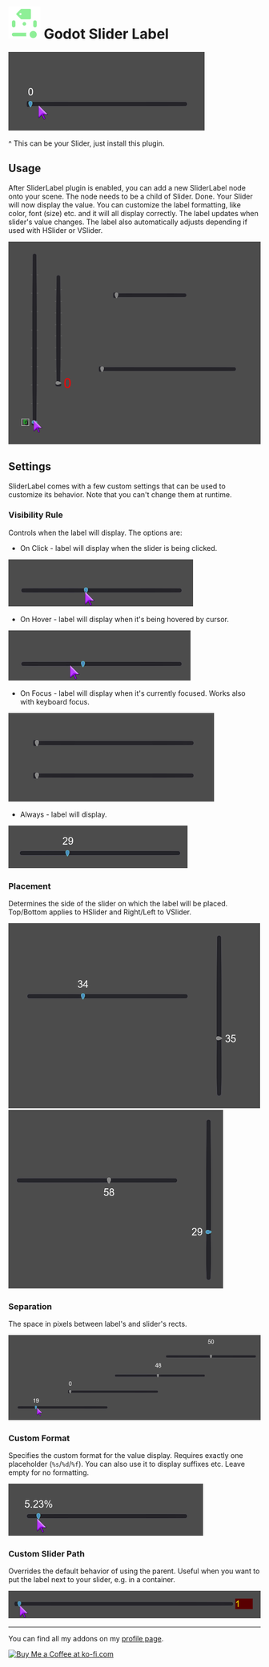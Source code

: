# <img src="https://github.com/KoBeWi/Godot-Slider-Label/blob/master/Media/Icon.png" width="64" height="64"> Godot Slider Label

![](https://github.com/KoBeWi/Godot-Slider-Label/blob/master/Media/ReadmeIntro.gif)

^ This can be your Slider, just install this plugin.

## Usage

After SliderLabel plugin is enabled, you can add a new SliderLabel node onto your scene. The node needs to be a child of Slider. Done. Your Slider will now display the value. You can customize the label formatting, like color, font (size) etc. and it will all display correctly. The label updates when slider's value changes. The label also automatically adjusts depending if used with HSlider or VSlider.

![](https://github.com/KoBeWi/Godot-Slider-Label/blob/master/Media/ReadmeStyling.gif)

## Settings

SliderLabel comes with a few custom settings that can be used to customize its behavior. Note that you can't change them at runtime.

### Visibility Rule

Controls when the label will display. The options are:

- On Click - label will display when the slider is being clicked.

![](https://github.com/KoBeWi/Godot-Slider-Label/blob/master/Media/ReadmeShowClick.gif)

- On Hover - label will display when it's being hovered by cursor.

![](https://github.com/KoBeWi/Godot-Slider-Label/blob/master/Media/ReadmeShowHover.gif)

- On Focus - label will display when it's currently focused. Works also with keyboard focus.

![](https://github.com/KoBeWi/Godot-Slider-Label/blob/master/Media/ReadmeShowFocus.gif)

- Always - label will display.

![](https://github.com/KoBeWi/Godot-Slider-Label/blob/master/Media/ReadmeShowAlways.png)

### Placement

Determines the side of the slider on which the label will be placed. Top/Bottom applies to HSlider and Right/Left to VSlider.

![](https://github.com/KoBeWi/Godot-Slider-Label/blob/master/Media/ReadmePlacementTopRight.png)
![](https://github.com/KoBeWi/Godot-Slider-Label/blob/master/Media/ReadmePlacementBottomLeft.png)

### Separation

The space in pixels between label's and slider's rects.

![](https://github.com/KoBeWi/Godot-Slider-Label/blob/master/Media/ReadmeSeparation.gif)

### Custom Format

Specifies the custom format for the value display. Requires exactly one placeholder (`%s`/`%d`/`%f`). You can also use it to display suffixes etc. Leave empty for no formatting.

![](https://github.com/KoBeWi/Godot-Slider-Label/blob/master/Media/ReadmeFormat.gif)

### Custom Slider Path

Overrides the default behavior of using the parent. Useful when you want to put the label next to your slider, e.g. in a container.

![](https://github.com/KoBeWi/Godot-Slider-Label/blob/master/Media/ReadmePath.gif)

___
You can find all my addons on my [profile page](https://github.com/KoBeWi).

<a href='https://ko-fi.com/W7W7AD4W4' target='_blank'><img height='36' style='border:0px;height:36px;' src='https://cdn.ko-fi.com/cdn/kofi1.png?v=3' border='0' alt='Buy Me a Coffee at ko-fi.com' /></a>
